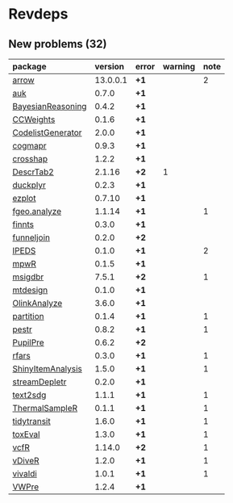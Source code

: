 # Revdeps

## New problems (32)

|package           |version  |error  |warning |note |
|:-----------------|:--------|:------|:-------|:----|
|[arrow](problems.md#arrow)|13.0.0.1 |__+1__ |        |2    |
|[auk](problems.md#auk)|0.7.0    |__+1__ |        |     |
|[BayesianReasoning](problems.md#bayesianreasoning)|0.4.2    |__+1__ |        |     |
|[CCWeights](problems.md#ccweights)|0.1.6    |__+1__ |        |     |
|[CodelistGenerator](problems.md#codelistgenerator)|2.0.0    |__+1__ |        |     |
|[cogmapr](problems.md#cogmapr)|0.9.3    |__+1__ |        |     |
|[crosshap](problems.md#crosshap)|1.2.2    |__+1__ |        |     |
|[DescrTab2](problems.md#descrtab2)|2.1.16   |__+2__ |1       |     |
|[duckplyr](problems.md#duckplyr)|0.2.3    |__+1__ |        |     |
|[ezplot](problems.md#ezplot)|0.7.10   |__+1__ |        |     |
|[fgeo.analyze](problems.md#fgeoanalyze)|1.1.14   |__+1__ |        |1    |
|[finnts](problems.md#finnts)|0.3.0    |__+1__ |        |     |
|[funneljoin](problems.md#funneljoin)|0.2.0    |__+2__ |        |     |
|[IPEDS](problems.md#ipeds)|0.1.0    |__+1__ |        |2    |
|[mpwR](problems.md#mpwr)|0.1.5    |__+1__ |        |     |
|[msigdbr](problems.md#msigdbr)|7.5.1    |__+2__ |        |1    |
|[mtdesign](problems.md#mtdesign)|0.1.0    |__+1__ |        |     |
|[OlinkAnalyze](problems.md#olinkanalyze)|3.6.0    |__+1__ |        |     |
|[partition](problems.md#partition)|0.1.4    |__+1__ |        |1    |
|[pestr](problems.md#pestr)|0.8.2    |__+1__ |        |1    |
|[PupilPre](problems.md#pupilpre)|0.6.2    |__+2__ |        |     |
|[rfars](problems.md#rfars)|0.3.0    |__+1__ |        |1    |
|[ShinyItemAnalysis](problems.md#shinyitemanalysis)|1.5.0    |__+1__ |        |1    |
|[streamDepletr](problems.md#streamdepletr)|0.2.0    |__+1__ |        |     |
|[text2sdg](problems.md#text2sdg)|1.1.1    |__+1__ |        |1    |
|[ThermalSampleR](problems.md#thermalsampler)|0.1.1    |__+1__ |        |1    |
|[tidytransit](problems.md#tidytransit)|1.6.0    |__+1__ |        |1    |
|[toxEval](problems.md#toxeval)|1.3.0    |__+1__ |        |1    |
|[vcfR](problems.md#vcfr)|1.14.0   |__+2__ |        |1    |
|[vDiveR](problems.md#vdiver)|1.2.0    |__+1__ |        |1    |
|[vivaldi](problems.md#vivaldi)|1.0.1    |__+1__ |        |1    |
|[VWPre](problems.md#vwpre)|1.2.4    |__+1__ |        |     |

